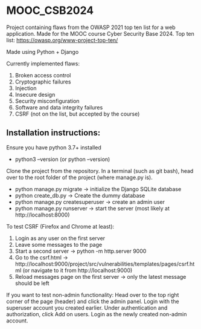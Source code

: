 # MOOC_CSB2024
Project containing flaws from the OWASP 2021 top ten list for a web application. Made for the MOOC course Cyber Security Base 2024.
Top ten list: https://owasp.org/www-project-top-ten/

Made using Python + Django
 
Currently implemented flaws:
1. Broken access control
2. Cryptographic failures
3. Injection
4. Insecure design
5. Security misconfiguration
6. Software and data integrity failures
7. CSRF (not on the list, but accepted by the course)

## Installation instructions:
Ensure you have python 3.7+ installed
- python3 –version (or python –version)

Clone the project from the repository. In a terminal (such as git bash), head over to the root folder of the project (where manage.py is).

- python manage.py migrate -> initialize the Django SQLite database
- python create_db.py -> Create the dummy database
- python manage.py createsuperuser -> create an admin user
- python manage.py runserver -> start the server (most likely at http://localhost:8000)

To test CSRF (Firefox and Chrome at least):
1. Login as any user on the first server
2. Leave some messages to the page
3. Start a second server -> python -m http.server 9000
4. Go to the csrf.html -> http://localhost:9000/project/src/vulnerabilities/templates/pages/csrf.html
(or navigate to it from http://localhost:9000)
5. Reload messages page on the first server -> only the latest message should be left

If you want to test non-admin functionality: 
Head over to the top right corner of the page (header) and click the admin panel. Login with the superuser account you created earlier. Under authentication and authorization, click Add on users. Login as the newly created non-admin account.
